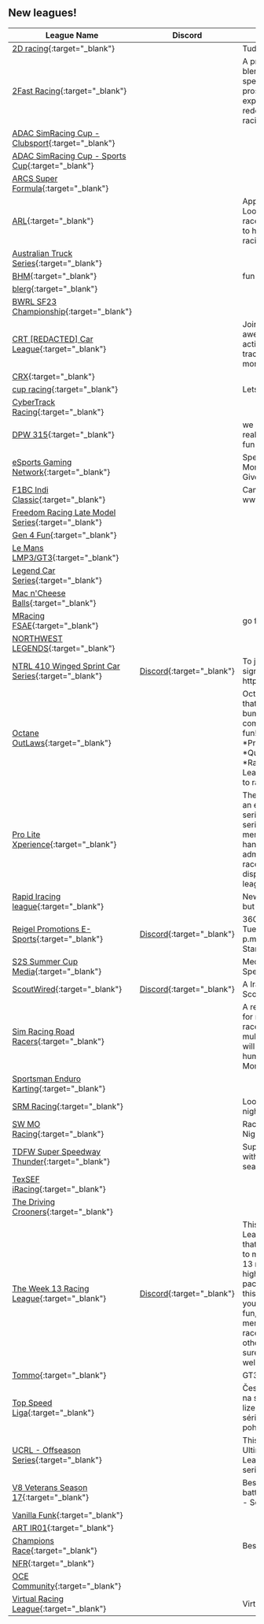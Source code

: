 ## New leagues!

| League Name | Discord | About |
|-------------------------------------------------------------------------------------------------------------------------------|-----------------------------------------------------------|----------------------------------------------------------------------------------------------------------------------------------------------------------------------------------------------------------------------------------------------------------------------------------------------------------------------------------------------------------------------------------------|
|[2D racing](https://members.iracing.com/membersite/member/LeagueView.do?league=10164){:target="_blank"} | |Tuddys racing team |
|[2Fast Racing](https://members.iracing.com/membersite/member/LeagueView.do?league=10134){:target="_blank"} | |A premier sim racing league blending passion with speed\. From novices to pros, we offer a thrilling race experience\. We're redefining competitive racing\. Join the rush\! |
|[ADAC SimRacing Cup \- Clubsport](https://members.iracing.com/membersite/member/LeagueView.do?league=10120){:target="_blank"} | | |
|[ADAC SimRacing Cup \- Sports Cup](https://members.iracing.com/membersite/member/LeagueView.do?league=10121){:target="_blank"} | | |
|[ARCS Super Formula](https://members.iracing.com/membersite/member/LeagueView.do?league=10153){:target="_blank"} | | |
|[ARL](https://members.iracing.com/membersite/member/LeagueView.do?league=10137){:target="_blank"} | |Appalachia Racing League   Looking for good clean racers and people wanting to have fun but serious racing |
|[Australian Truck Series](https://members.iracing.com/membersite/member/LeagueView.do?league=10125){:target="_blank"} | | |
|[BHM](https://members.iracing.com/membersite/member/LeagueView.do?league=10145){:target="_blank"} | |fun races |
|[blerg](https://members.iracing.com/membersite/member/LeagueView.do?league=10155){:target="_blank"} | | |
|[BWRL SF23 Championship](https://members.iracing.com/membersite/member/LeagueView.do?league=10158){:target="_blank"} | | |
|[CRT \[REDACTED\] Car League](https://members.iracing.com/membersite/member/LeagueView.do?league=10132){:target="_blank"} | |Join here for some awesome Dallara IR18 action on traditional IRL tracks\!\!\! Join the Discord for more info\. |
|[CRX](https://members.iracing.com/membersite/member/LeagueView.do?league=10163){:target="_blank"} | | |
|[cup racing](https://members.iracing.com/membersite/member/LeagueView.do?league=10161){:target="_blank"} | |Lets race\! |
|[CyberTrack Racing](https://members.iracing.com/membersite/member/LeagueView.do?league=10131){:target="_blank"} | | |
|[DPW 315](https://members.iracing.com/membersite/member/LeagueView.do?league=10122){:target="_blank"} | |we like to race on dirt but really just looking to have fun |
|[eSports Gaming Network](https://members.iracing.com/membersite/member/LeagueView.do?league=10143){:target="_blank"} | |Special Events Every Two Months\! Steam Deck Giveaway October 28th\! |
|[F1BC Indi Classic](https://members.iracing.com/membersite/member/LeagueView.do?league=10124){:target="_blank"} | |Campeonato oficial F1BC: www\.f1bc\.com |
|[Freedom Racing Late Model Series](https://members.iracing.com/membersite/member/LeagueView.do?league=10126){:target="_blank"} | | |
|[Gen 4 Fun](https://members.iracing.com/membersite/member/LeagueView.do?league=10152){:target="_blank"} | | |
|[Le Mans LMP3/GT3](https://members.iracing.com/membersite/member/LeagueView.do?league=10162){:target="_blank"} | | |
|[Legend Car Series](https://members.iracing.com/membersite/member/LeagueView.do?league=10142){:target="_blank"} | | |
|[Mac n'Cheese Balls](https://members.iracing.com/membersite/member/LeagueView.do?league=10133){:target="_blank"} | | |
|[MRacing FSAE](https://members.iracing.com/membersite/member/LeagueView.do?league=10147){:target="_blank"} | |go fast go blue |
|[NORTHWEST LEGENDS](https://members.iracing.com/membersite/member/LeagueView.do?league=10148){:target="_blank"} | | |
|[NTRL 410 Winged Sprint Car Series](https://members.iracing.com/membersite/member/LeagueView.do?league=10151){:target="_blank"} |[Discord](https://discord.gg/gr3fuCN4){:target="_blank"} |To join this league you must sign up in the discord https://discord\.gg/gr3fuCN4 |
|[Octane OutLaws](https://members.iracing.com/membersite/member/LeagueView.do?league=10141){:target="_blank"} | |Octane OutLaws is a league that brings bumper to bumper Nascar Next Gen competitive clean racing fun\!   Saturday Nights  \*Practice Starts 8PM EST  \*Qualifying Starts 9PM EST  \*Race Starts 9:10 PM EST   League is free to join, Free to race\!\!\! |
|[Pro Lite Xperience](https://members.iracing.com/membersite/member/LeagueView.do?league=10128){:target="_blank"} | |The Pro\-Lite Experience is an exclusive off\-road racing series on iRacing\. This series is limited to iRacing members who have been hand selected by the administration due to their race craft and driving ability displayed across multiple leagues\. |
|[Rapid Iracing league](https://members.iracing.com/membersite/member/LeagueView.do?league=10119){:target="_blank"} | |New to the Iracing scene but are ready to dominate |
|[Reigel Promotions E\-Sports](https://members.iracing.com/membersite/member/LeagueView.do?league=10150){:target="_blank"} |[Discord](https://discord.gg/D2WVrSJ2){:target="_blank"} |360 Sprint Cars every Tuesday practice @ 8:40 p\.m\. EST\. & racing @ 9 p\.m\. Starting November 7 |
|[S2S Summer Cup Media](https://members.iracing.com/membersite/member/LeagueView.do?league=10156){:target="_blank"} | |Media for the Screen to Speed Summer Cup |
|[ScoutWired](https://members.iracing.com/membersite/member/LeagueView.do?league=10123){:target="_blank"} |[Discord](https://discord.scoutwired.org){:target="_blank"} |A Iracing league for Scoutwired members |
|[Sim Racing Road Racers](https://members.iracing.com/membersite/member/LeagueView.do?league=10167){:target="_blank"} | |A relaxing and fun league for new or average road racers with a focus on multi\-class racing\. League will consist of a mix of human and AI racers on Monday nights at 8PM EST\. |
|[Sportsman Enduro Karting](https://members.iracing.com/membersite/member/LeagueView.do?league=10136){:target="_blank"} | | |
|[SRM Racing](https://members.iracing.com/membersite/member/LeagueView.do?league=10160){:target="_blank"} | |Looking at starting a Weds night league at 6:30 pm |
|[SW MO Racing](https://members.iracing.com/membersite/member/LeagueView.do?league=10146){:target="_blank"} | |Racing on Wednesdays Nights |
|[TDFW Super Speedway Thunder](https://members.iracing.com/membersite/member/LeagueView.do?league=10157){:target="_blank"} | |Super Speedway racing with different series each season and for a lot of fun |
|[TexSEF iRacing](https://members.iracing.com/membersite/member/LeagueView.do?league=10165){:target="_blank"} | | |
|[The Driving Crooners](https://members.iracing.com/membersite/member/LeagueView.do?league=10154){:target="_blank"} | | |
|[The Week 13 Racing League](https://members.iracing.com/membersite/member/LeagueView.do?league=10149){:target="_blank"} |[Discord](https://discord.gg/wvK9DM4jvk){:target="_blank"} |This is the Week 13 Racing League\. We love the meme that week 13 is and aspire to make every week a week 13 race\. If you're looking for highly competitive, fast paced, clean racing then this isn't the right league for you\. This is where we have fun, hangout, and make memories doing goofy races\. We respect each other, have fun, and make sure others can have fun as well\. |
|[Tommo](https://members.iracing.com/membersite/member/LeagueView.do?league=10166){:target="_blank"} | |GT3/GT4 |
|[Top Speed Liga](https://members.iracing.com/membersite/member/LeagueView.do?league=10159){:target="_blank"} | |Česká virtuální závodní liga na simulátoru iRacing\. Na lize je aktivní formulová série a jezdí se i o ceny a poháry\. |
|[UCRL \- Offseason Series](https://members.iracing.com/membersite/member/LeagueView.do?league=10168){:target="_blank"} | |This is the home of the Ultimate Conquest Racing League's fun, off\-season series |
|[V8 Veterans Season 17](https://members.iracing.com/membersite/member/LeagueView.do?league=10129){:target="_blank"} | |Best Over 40's in Australia battle it out in V8 Supercars\! \- Season 17 |
|[Vanilla Funk](https://members.iracing.com/membersite/member/LeagueView.do?league=10144){:target="_blank"} | | |
|[ART IR01](https://members.iracing.com/membersite/member/LeagueView.do?league=10140){:target="_blank"} | | |
|[Champions Race](https://members.iracing.com/membersite/member/LeagueView.do?league=10130){:target="_blank"} | |Best drivers only |
|[NFR](https://members.iracing.com/membersite/member/LeagueView.do?league=10127){:target="_blank"} | | |
|[OCE Community](https://members.iracing.com/membersite/member/LeagueView.do?league=10139){:target="_blank"} | | |
|[Virtual Racing League](https://members.iracing.com/membersite/member/LeagueView.do?league=10138){:target="_blank"} | |Virtual World of Racing |

